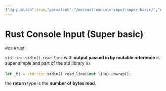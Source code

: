 ```yaml
---
{"dg-publish":true,"permalink":"/me/rust-console-input-super-basic/","dgHomeLink":true,"dgPassFrontmatter":false}
---
```


# Rust Console Input (Super basic)
#cs #rust

`std::io::stdin().read_line` with **output passed in by mutable reference** is super simple and part of the std library 👍
```rust
let _b1 = std::io::stdin().read_line(&mut line).unwrap();
```
the **return** type is the **number of bytes read**.